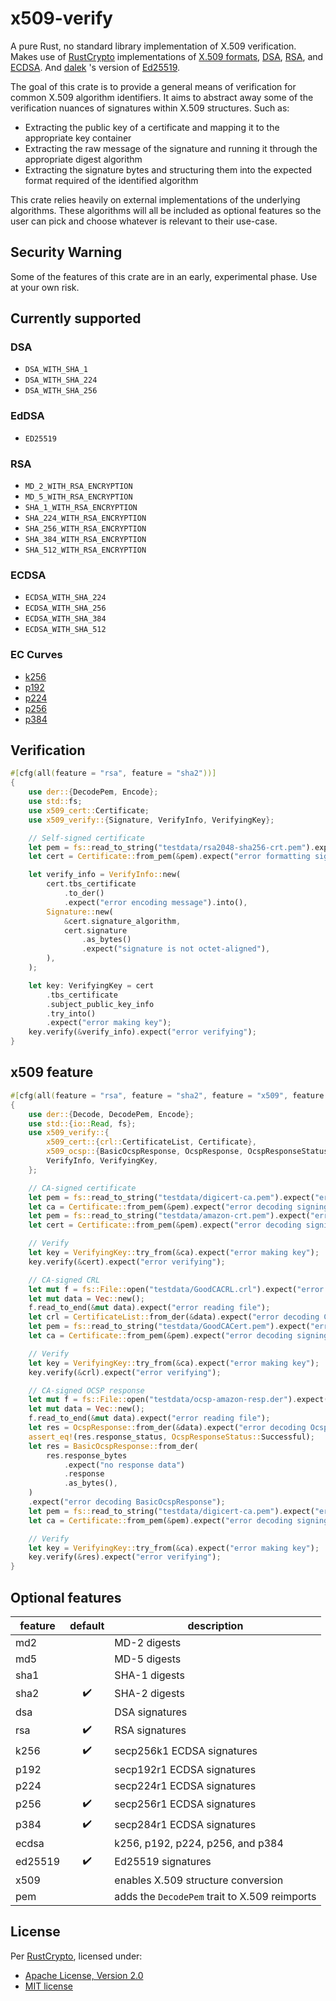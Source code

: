 x509-verify
===========

A pure Rust, no standard library implementation of X.509 verification. Makes use of
[RustCrypto](https://github.com/RustCrypto) implementations of
[X.509 formats](https://github.com/RustCrypto/formats),
[DSA](https://github.com/RustCrypto/signatures/tree/master/dsa),
[RSA](https://github.com/RustCrypto/RSA), and
[ECDSA](https://github.com/RustCrypto/signatures/tree/master/ecdsa). And
[dalek](https://github.com/dalek-cryptography) 's version of
[Ed25519](https://github.com/dalek-cryptography/curve25519-dalek).

The goal of this crate is to provide a general means of verification for common X.509 algorithm identifiers.
It aims to abstract away some of the verification nuances of signatures within X.509 structures. Such as:

- Extracting the public key of a certificate and mapping it to the appropriate key container
- Extracting the raw message of the signature and running it through the appropriate digest algorithm
- Extracting the signature bytes and structuring them into the expected format required of the identified algorithm

This crate relies heavily on external implementations of the underlying algorithms. These algorithms will all be
included as optional features so the user can pick and choose whatever is relevant to their use-case.

## Security Warning

Some of the features of this crate are in an early, experimental phase. Use at your own risk.

## Currently supported

### DSA

- `DSA_WITH_SHA_1`
- `DSA_WITH_SHA_224`
- `DSA_WITH_SHA_256`

### EdDSA

- `ED25519`

### RSA

- `MD_2_WITH_RSA_ENCRYPTION`
- `MD_5_WITH_RSA_ENCRYPTION`
- `SHA_1_WITH_RSA_ENCRYPTION`
- `SHA_224_WITH_RSA_ENCRYPTION`
- `SHA_256_WITH_RSA_ENCRYPTION`
- `SHA_384_WITH_RSA_ENCRYPTION`
- `SHA_512_WITH_RSA_ENCRYPTION`

### ECDSA

- `ECDSA_WITH_SHA_224`
- `ECDSA_WITH_SHA_256`
- `ECDSA_WITH_SHA_384`
- `ECDSA_WITH_SHA_512`

### EC Curves

- [k256](https://github.com/RustCrypto/elliptic-curves/tree/master/k256)
- [p192](https://github.com/RustCrypto/elliptic-curves/tree/master/p192)
- [p224](https://github.com/RustCrypto/elliptic-curves/tree/master/p224)
- [p256](https://github.com/RustCrypto/elliptic-curves/tree/master/p256)
- [p384](https://github.com/RustCrypto/elliptic-curves/tree/master/p384)

## Verification

```rust
#[cfg(all(feature = "rsa", feature = "sha2"))]
{
    use der::{DecodePem, Encode};
    use std::fs;
    use x509_cert::Certificate;
    use x509_verify::{Signature, VerifyInfo, VerifyingKey};

    // Self-signed certificate
    let pem = fs::read_to_string("testdata/rsa2048-sha256-crt.pem").expect("error reading file");
    let cert = Certificate::from_pem(&pem).expect("error formatting signing cert");

    let verify_info = VerifyInfo::new(
        cert.tbs_certificate
            .to_der()
            .expect("error encoding message").into(),
        Signature::new(
            &cert.signature_algorithm,
            cert.signature
                .as_bytes()
                .expect("signature is not octet-aligned"),
        ),
    );

    let key: VerifyingKey = cert
        .tbs_certificate
        .subject_public_key_info
        .try_into()
        .expect("error making key");
    key.verify(&verify_info).expect("error verifying");
}
```

## x509 feature

```rust
#[cfg(all(feature = "rsa", feature = "sha2", feature = "x509", feature = "pem"))]
{
    use der::{Decode, DecodePem, Encode};
    use std::{io::Read, fs};
    use x509_verify::{
        x509_cert::{crl::CertificateList, Certificate},
        x509_ocsp::{BasicOcspResponse, OcspResponse, OcspResponseStatus},
        VerifyInfo, VerifyingKey,
    };

    // CA-signed certificate
    let pem = fs::read_to_string("testdata/digicert-ca.pem").expect("error reading file");
    let ca = Certificate::from_pem(&pem).expect("error decoding signing cert");
    let pem = fs::read_to_string("testdata/amazon-crt.pem").expect("error reading file");
    let cert = Certificate::from_pem(&pem).expect("error decoding signing cert");

    // Verify
    let key = VerifyingKey::try_from(&ca).expect("error making key");
    key.verify(&cert).expect("error verifying");

    // CA-signed CRL
    let mut f = fs::File::open("testdata/GoodCACRL.crl").expect("error opening file");
    let mut data = Vec::new();
    f.read_to_end(&mut data).expect("error reading file");
    let crl = CertificateList::from_der(&data).expect("error decoding CRL");
    let pem = fs::read_to_string("testdata/GoodCACert.pem").expect("error reading file");
    let ca = Certificate::from_pem(&pem).expect("error decoding signing cert");

    // Verify
    let key = VerifyingKey::try_from(&ca).expect("error making key");
    key.verify(&crl).expect("error verifying");

    // CA-signed OCSP response
    let mut f = fs::File::open("testdata/ocsp-amazon-resp.der").expect("error opening file");
    let mut data = Vec::new();
    f.read_to_end(&mut data).expect("error reading file");
    let res = OcspResponse::from_der(&data).expect("error decoding OcspRequest");
    assert_eq!(res.response_status, OcspResponseStatus::Successful);
    let res = BasicOcspResponse::from_der(
        res.response_bytes
            .expect("no response data")
            .response
            .as_bytes(),
    )
    .expect("error decoding BasicOcspResponse");
    let pem = fs::read_to_string("testdata/digicert-ca.pem").expect("error reading file");
    let ca = Certificate::from_pem(&pem).expect("error decoding signing cert");

    // Verify
    let key = VerifyingKey::try_from(&ca).expect("error making key");
    key.verify(&res).expect("error verifying");
}
```

## Optional features

| **feature** | **default** | **description** |
|-------------|:-----------:|-----------------|
| md2 | | MD-2 digests |
| md5 | | MD-5 digests |
| sha1 | | SHA-1 digests |
| sha2 | ✔️ | SHA-2 digests |
| dsa | | DSA signatures |
| rsa | ✔️ | RSA signatures |
| k256 | ✔️ | secp256k1 ECDSA signatures |
| p192 | | secp192r1 ECDSA signatures |
| p224 | | secp224r1 ECDSA signatures |
| p256 | ✔️ | secp256r1 ECDSA signatures |
| p384 | ✔️ | secp284r1 ECDSA signatures |
| ecdsa | | k256, p192, p224, p256, and p384 |
| ed25519 | ✔️ | Ed25519 signatures |
| x509 | | enables X.509 structure conversion |
| pem | | adds the `DecodePem` trait to X.509 reimports |

## License

Per [RustCrypto](https://github.com/RustCrypto/formats), licensed under:

- [Apache License, Version 2.0](http://www.apache.org/licenses/LICENSE-2.0)
- [MIT license](http://opensource.org/licenses/MIT)

